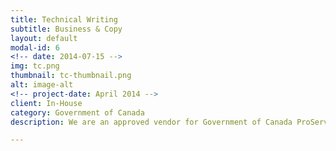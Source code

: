 ```yaml
---
title: Technical Writing 
subtitle: Business & Copy 
layout: default
modal-id: 6
<!-- date: 2014-07-15 -->
img: tc.png
thumbnail: tc-thumbnail.png
alt: image-alt
<!-- project-date: April 2014 -->
client: In-House
category: Government of Canada 
description: We are an approved vendor for Government of Canada ProServices Business Services Technical Writing.  

---
```

